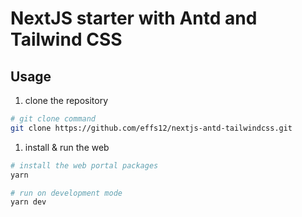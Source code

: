 # NextJS starter with Antd and Tailwind CSS

## Usage

1. clone the repository
```bash
# git clone command 
git clone https://github.com/effs12/nextjs-antd-tailwindcss.git

```
1. install & run the web

```bash
# install the web portal packages
yarn

# run on development mode 
yarn dev
```